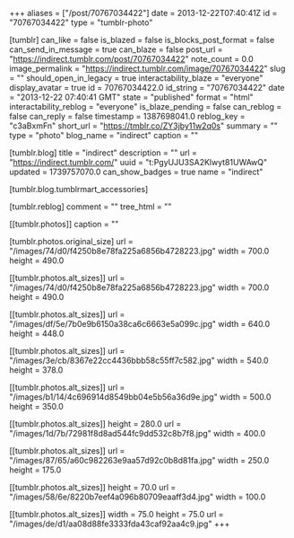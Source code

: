 +++
aliases = ["/post/70767034422"]
date = 2013-12-22T07:40:41Z
id = "70767034422"
type = "tumblr-photo"

[tumblr]
can_like = false
is_blazed = false
is_blocks_post_format = false
can_send_in_message = true
can_blaze = false
post_url = "https://indirect.tumblr.com/post/70767034422"
note_count = 0.0
image_permalink = "https://indirect.tumblr.com/image/70767034422"
slug = ""
should_open_in_legacy = true
interactability_blaze = "everyone"
display_avatar = true
id = 70767034422.0
id_string = "70767034422"
date = "2013-12-22 07:40:41 GMT"
state = "published"
format = "html"
interactability_reblog = "everyone"
is_blaze_pending = false
can_reblog = false
can_reply = false
timestamp = 1387698041.0
reblog_key = "c3aBxmFn"
short_url = "https://tmblr.co/ZY3jby11w2q0s"
summary = ""
type = "photo"
blog_name = "indirect"
caption = ""

[tumblr.blog]
title = "indirect"
description = ""
url = "https://indirect.tumblr.com/"
uuid = "t:PgyUJU3SA2Klwyt81UWAwQ"
updated = 1739757070.0
can_show_badges = true
name = "indirect"

[tumblr.blog.tumblrmart_accessories]

[tumblr.reblog]
comment = ""
tree_html = ""

[[tumblr.photos]]
caption = ""

[tumblr.photos.original_size]
url = "/images/74/d0/f4250b8e78fa225a6856b4728223.jpg"
width = 700.0
height = 490.0

[[tumblr.photos.alt_sizes]]
url = "/images/74/d0/f4250b8e78fa225a6856b4728223.jpg"
width = 700.0
height = 490.0

[[tumblr.photos.alt_sizes]]
url = "/images/df/5e/7b0e9b6150a38ca6c6663e5a099c.jpg"
width = 640.0
height = 448.0

[[tumblr.photos.alt_sizes]]
url = "/images/3e/cb/8367e22cc4436bbb58c55ff7c582.jpg"
width = 540.0
height = 378.0

[[tumblr.photos.alt_sizes]]
url = "/images/b1/14/4c696914d8549bb04e5b56a36d9e.jpg"
width = 500.0
height = 350.0

[[tumblr.photos.alt_sizes]]
height = 280.0
url = "/images/1d/7b/72981f8d8ad544fc9dd532c8b7f8.jpg"
width = 400.0

[[tumblr.photos.alt_sizes]]
url = "/images/87/65/a60c982263e9aa57d92c0b8d81fa.jpg"
width = 250.0
height = 175.0

[[tumblr.photos.alt_sizes]]
height = 70.0
url = "/images/58/6e/8220b7eef4a096b80709eaaff3d4.jpg"
width = 100.0

[[tumblr.photos.alt_sizes]]
width = 75.0
height = 75.0
url = "/images/de/d1/aa08d88fe3333fda43caf92aa4c9.jpg"
+++
